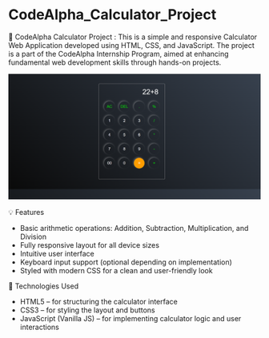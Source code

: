 # CodeAlpha_Calculator_Project

🧮 CodeAlpha Calculator Project : This is a simple and responsive Calculator Web Application developed using HTML, CSS, and JavaScript. The project is a part of the CodeAlpha Internship Program, aimed at enhancing fundamental web development skills through hands-on projects.

![image alt](https://github.com/Aditya-swg/CodeAlpha_Calculator_Project/blob/main/Screenshot%20(40).png)

💡 Features
- Basic arithmetic operations: Addition, Subtraction, Multiplication, and Division
- Fully responsive layout for all device sizes
- Intuitive user interface
- Keyboard input support (optional depending on implementation)
- Styled with modern CSS for a clean and user-friendly look


🚀 Technologies Used
- HTML5 – for structuring the calculator interface
- CSS3 – for styling the layout and buttons
- JavaScript (Vanilla JS) – for implementing calculator logic and user interactions
